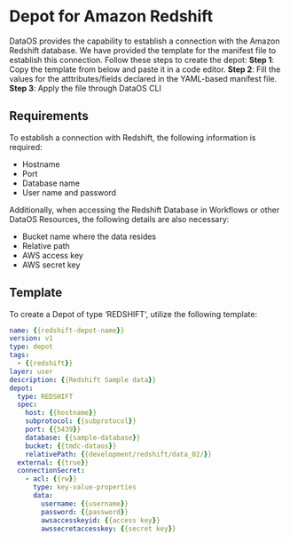 # Depot for Amazon Redshift

DataOS provides the capability to establish a connection with the Amazon Redshift database. We have provided the template for the manifest file to establish this connection. Follow these steps to create the depot:
**Step 1**: Copy the template from below and paste it in a code editor.
**Step 2**: Fill the values for the atttributes/fields declared in the YAML-based manifest file.
**Step 3**: Apply the file through DataOS CLI

## Requirements

To establish a connection with Redshift, the following information is required:

- Hostname
- Port
- Database name
- User name and password

Additionally, when accessing the Redshift Database in Workflows or other DataOS Resources, the following details are also necessary:

- Bucket name where the data resides
- Relative path
- AWS access key
- AWS secret key

## Template

To create a Depot of type ‘REDSHIFT‘, utilize the following template:

```yaml
name: {{redshift-depot-name}}
version: v1
type: depot
tags:
  - {{redshift}}
layer: user
description: {{Redshift Sample data}}
depot:
  type: REDSHIFT
  spec:
    host: {{hostname}}
    subprotocol: {{subprotocol}}
    port: {{5439}}
    database: {{sample-database}}
    bucket: {{tmdc-dataos}}
    relativePath: {{development/redshift/data_02/}}
  external: {{true}}
  connectionSecret:
    - acl: {{rw}}
      type: key-value-properties
      data:
        username: {{username}}
        password: {{password}}
        awsaccesskeyid: {{access key}}
        awssecretaccesskey: {{secret key}}
```
